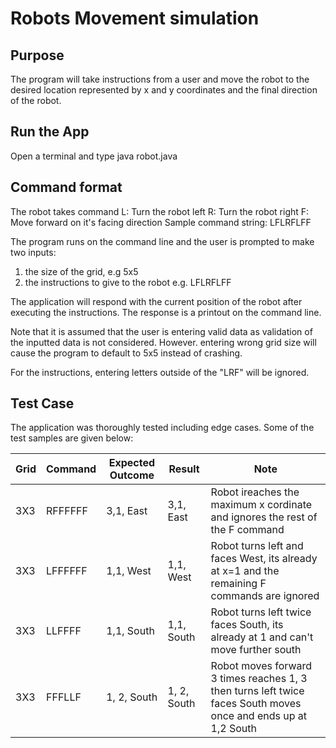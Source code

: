 # Robots Movement simulation

## Purpose

The program will take instructions from a user and move the robot to the desired location represented by x and y coordinates and the final direction of the robot.

## Run the App

Open a terminal and type java robot.java

## Command format

The robot takes command
L: Turn the robot left
R: Turn the robot right
F: Move forward on it's facing direction
Sample command string: LFLRFLFF

The program runs on the command line and the user is prompted to make two inputs:

1. the size of the grid, e.g 5x5
2. the instructions to give to the robot e.g. LFLRFLFF

The application will respond with the current position of the robot after executing the instructions. The response is a printout on the command line.

Note that it is assumed that the user is entering valid data as validation of the inputted data is not considered. However. entering wrong grid size will cause the program to default to 5x5 instead of crashing.

For the instructions, entering letters outside of the "LRF" will be ignored.

## Test Case

The application was thoroughly tested including edge cases. Some of the test samples are given below:

| Grid | Command | Expected Outcome | Result      | Note                                                                                                           |
|------|---------|------------------|-------------|----------------------------------------------------------------------------------------------------------------|
| 3X3  | RFFFFFF | 3,1, East        | 3,1, East   | Robot ireaches the maximum x cordinate and ignores the rest of the F command                                   |
| 3X3  | LFFFFFF | 1,1, West        | 1,1, West   | Robot turns left and faces West, its already at x=1 and the remaining F commands are ignored                   |
| 3X3  | LLFFFF  | 1,1, South       | 1,1, South  | Robot turns left twice faces South, its already at 1 and can't move further south                              |
| 3X3  | FFFLLF  | 1, 2, South      | 1, 2, South | Robot moves forward 3 times reaches 1, 3 then turns left twice faces South moves once and ends up at 1,2 South |
